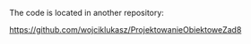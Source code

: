 The code is located in another repository:

https://github.com/wojciklukasz/ProjektowanieObiektoweZad8
